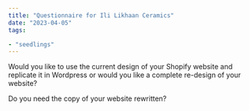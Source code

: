```yaml
---
title: "Questionnaire for Ili Likhaan Ceramics"
date: "2023-04-05"
tags:

- "seedlings"
---
```


Would you like to use the current design of your Shopify website and replicate it in Wordpress or would you like a complete re-design of your website?

Do you need the copy of your website rewritten?